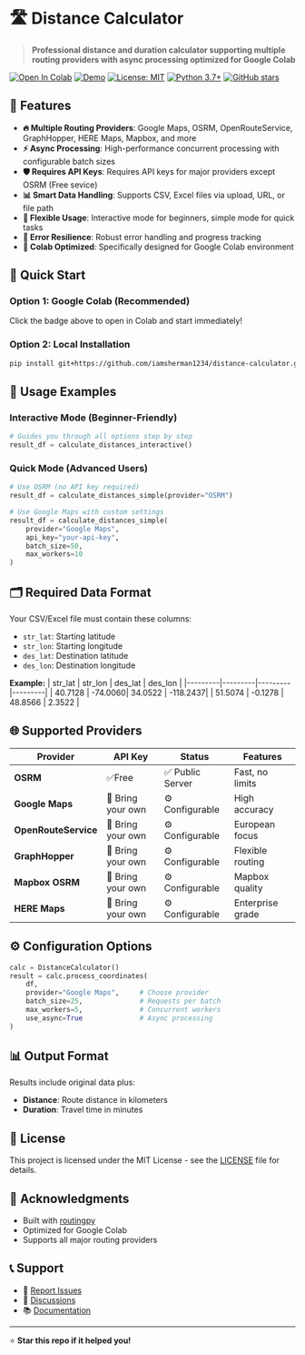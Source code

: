 # 🛣️ Distance Calculator

> **Professional distance and duration calculator supporting multiple routing providers with async processing optimized for Google Colab**

[![Open In Colab](https://colab.research.google.com/assets/colab-badge.svg)](https://colab.research.google.com/github/iamsherman1234/distance-calculator/blob/main/notebooks/distance_calculator.ipynb)
[![Demo](https://img.shields.io/badge/Demo-Open-blue?style=flat-square&logo=github)](https://colab.research.google.com/github/iamsherman1234/distance-calculator/blob/main/notebooks/distance_calculator_demo.ipynb)
[![License: MIT](https://img.shields.io/badge/License-MIT-yellow.svg)](https://opensource.org/licenses/MIT)
[![Python 3.7+](https://img.shields.io/badge/python-3.7+-blue.svg)](https://www.python.org/downloads/)
[![GitHub stars](https://img.shields.io/github/stars/iamsherman1234/distance-calculator?style=social)](https://github.com/iamsherman1234/distance-calculator/stargazers)

## 🌟 Features

- **🔥 Multiple Routing Providers**: Google Maps, OSRM, OpenRouteService, GraphHopper, HERE Maps, Mapbox, and more
- **⚡ Async Processing**: High-performance concurrent processing with configurable batch sizes
- **🛡️ Requires API Keys**: Requires API keys for major providers except OSRM (Free sevice)
- **📊 Smart Data Handling**: Supports CSV, Excel files via upload, URL, or file path
- **🎯 Flexible Usage**: Interactive mode for beginners, simple mode for quick tasks
- **💪 Error Resilience**: Robust error handling and progress tracking
- **📱 Colab Optimized**: Specifically designed for Google Colab environment

## 🚀 Quick Start

### Option 1: Google Colab (Recommended)
Click the badge above to open in Colab and start immediately!

### Option 2: Local Installation
```bash
pip install git+https://github.com/iamsherman1234/distance-calculator.git
```

## 📖 Usage Examples

### Interactive Mode (Beginner-Friendly)
```python
# Guides you through all options step by step
result_df = calculate_distances_interactive()
```

### Quick Mode (Advanced Users)
```python
# Use OSRM (no API key required)
result_df = calculate_distances_simple(provider="OSRM")

# Use Google Maps with custom settings
result_df = calculate_distances_simple(
    provider="Google Maps", 
    api_key="your-api-key",
    batch_size=50,
    max_workers=10
)
```

## 🗂️ Required Data Format

Your CSV/Excel file must contain these columns:
- `str_lat`: Starting latitude
- `str_lon`: Starting longitude  
- `des_lat`: Destination latitude
- `des_lon`: Destination longitude

**Example:**
| str_lat | str_lon | des_lat | des_lon |
|---------|---------|---------|---------|
| 40.7128 | -74.0060| 34.0522 | -118.2437|
| 51.5074 | -0.1278 | 48.8566 | 2.3522   |

## 🌐 Supported Providers

|       Provider        |      API Key      |     Status        |      Features   |
|-----------------------|-------------------|-------------------|------------------|
| **OSRM**              | ✅Free            | ✅ Public Server  | Fast, no limits   |
| **Google Maps**       | 🔑 Bring your own | ⚙️ Configurable   | High accuracy     |
| **OpenRouteService**  | 🔑 Bring your own | ⚙️ Configurable   | European focus    |
| **GraphHopper**       | 🔑 Bring your own | ⚙️ Configurable   | Flexible routing  |
| **Mapbox OSRM**       | 🔑 Bring your own | ⚙️ Configurable   | Mapbox quality    |
| **HERE Maps**         | 🔑 Bring your own | ⚙️ Configurable   | Enterprise grade  |

## ⚙️ Configuration Options

```python
calc = DistanceCalculator()
result = calc.process_coordinates(
    df,
    provider="Google Maps",     # Choose provider
    batch_size=25,              # Requests per batch
    max_workers=5,              # Concurrent workers
    use_async=True              # Async processing
)
```

## 📊 Output Format

Results include original data plus:
- **Distance**: Route distance in kilometers
- **Duration**: Travel time in minutes


## 📄 License

This project is licensed under the MIT License - see the [LICENSE](LICENSE) file for details.

## 🙏 Acknowledgments

- Built with [routingpy](https://github.com/gis-ops/routingpy)
- Optimized for Google Colab
- Supports all major routing providers

## 📞 Support

- 🐛 [Report Issues](https://github.com/iamsherman1234/distance-calculator/issues)
- 💬 [Discussions](https://github.com/iamsherman1234/distance-calculator/discussions)
- 📚 [Documentation](docs/)

---
⭐ **Star this repo if it helped you!**
```
